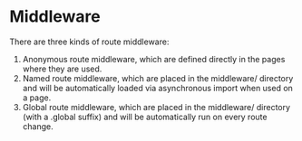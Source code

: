 # Middleware

There are three kinds of route middleware:

1. Anonymous route middleware, which are defined directly in the pages where they are used.
2. Named route middleware, which are placed in the middleware/ directory and will be automatically loaded via asynchronous import when used on a page.
3. Global route middleware, which are placed in the middleware/ directory (with a .global suffix) and will be automatically run on every route change.
